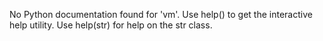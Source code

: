 No Python documentation found for 'vm'.
Use help() to get the interactive help utility.
Use help(str) for help on the str class.
